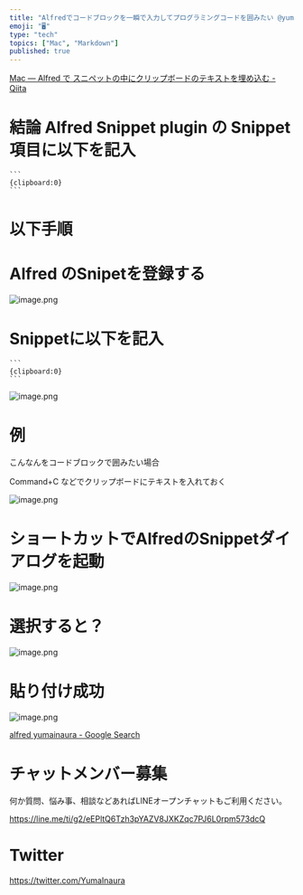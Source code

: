```yaml
---
title: "Alfredでコードブロックを一瞬で入力してプログラミングコードを囲みたい @yumainaura #Markdown"
emoji: "🖥"
type: "tech"
topics: ["Mac", "Markdown"]
published: true
---
```


[Mac — Alfred で スニペットの中にクリップボードのテキストを埋め込む - Qiita](https://qiita.com/YumaInaura/items/718935838ac3130346f1)

# 結論 Alfred Snippet plugin の Snippet項目に以下を記入

    ```
    {clipboard:0}
    ```

# 以下手順

# Alfred のSnipetを登録する

![image.png](https://qiita-image-store.s3.amazonaws.com/0/89618/6f764e45-0255-1771-8122-7c466d15b410.png)

# Snippetに以下を記入

    ```
    {clipboard:0}
    ```



![image.png](https://qiita-image-store.s3.amazonaws.com/0/89618/8b8ddfd3-0260-1300-b842-7b5f677218a6.png)

# 例

こんなんをコードブロックで囲みたい場合

Command+C などでクリップボードにテキストを入れておく

![image.png](https://qiita-image-store.s3.amazonaws.com/0/89618/adabf36d-18c7-bb28-ef3f-e51af6f9b935.png)

# ショートカットでAlfredのSnippetダイアログを起動

![image.png](https://qiita-image-store.s3.amazonaws.com/0/89618/33150cd8-5bf7-b00b-41e7-ea0e777e5011.png)



# 選択すると？

![image.png](https://qiita-image-store.s3.amazonaws.com/0/89618/1ae57ec8-edab-d300-bfd3-dead67584347.png)

# 貼り付け成功

![image.png](https://qiita-image-store.s3.amazonaws.com/0/89618/6b9449cc-1c4c-531c-fbec-cbd9cc230eec.png)

[alfred yumainaura - Google Search](https://www.google.com/search?q=alfred+yumainaura&oq=alfred+yumainaura&aqs=chrome.0.69i59j69i61j69i57j69i60.2131j0j7&sourceid=chrome&ie=UTF-8)









<!-- Update From Qiita API -->

# チャットメンバー募集


何か質問、悩み事、相談などあればLINEオープンチャットもご利用ください。

https://line.me/ti/g2/eEPltQ6Tzh3pYAZV8JXKZqc7PJ6L0rpm573dcQ





# Twitter


https://twitter.com/YumaInaura


<!-- Update From Qiita API -->


